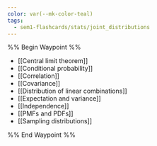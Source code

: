 ```yaml
---
color: var(--mk-color-teal)
tags:
  - sem1-flashcards/stats/joint_distributions
---
```

%% Begin Waypoint %%
- [[Central limit theorem]]
- [[Conditional probability]]
- [[Correlation]]
- [[Covariance]]
- [[Distribution of linear combinations]]
- [[Expectation and variance]]
- [[Independence]]
- [[PMFs and PDFs]]
- [[Sampling distributions]]

%% End Waypoint %%
